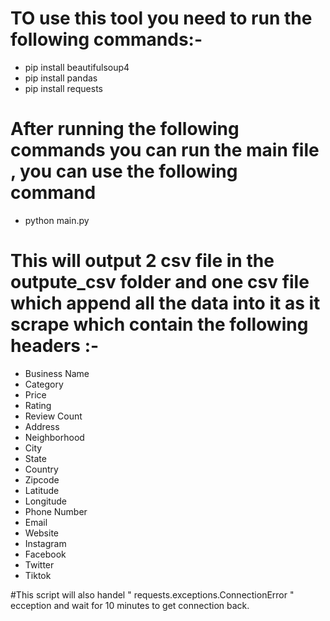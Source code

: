 # TO use this tool you need to run the following commands:-
* pip install beautifulsoup4
* pip install pandas
* pip install requests

# After running the following commands you can run the main file ,  you can use the following command
* python main.py

# This will output 2 csv file in the outpute_csv folder and one csv file which append all the data into it as it scrape   which contain the following headers :-
* Business Name 
* Category 
* Price 
* Rating 
* Review Count 
* Address 
* Neighborhood 
* City 
* State 
* Country 
* Zipcode 
* Latitude 
* Longitude 
* Phone Number 
* Email 
* Website 
* Instagram 
* Facebook 
* Twitter 
* Tiktok

#This script will also handel  " requests.exceptions.ConnectionError "  ecception and wait for 10 minutes to get  connection back. 
